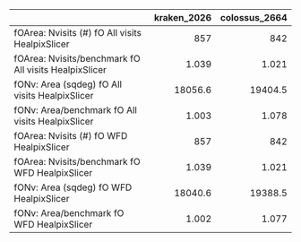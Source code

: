 |                                                       |   kraken_2026 |   colossus_2664 |
|:------------------------------------------------------|--------------:|----------------:|
| fOArea: Nvisits (#) fO All visits HealpixSlicer       |       857     |         842     |
| fOArea: Nvisits/benchmark fO All visits HealpixSlicer |         1.039 |           1.021 |
| fONv: Area (sqdeg) fO All visits HealpixSlicer        |     18056.6   |       19404.5   |
| fONv: Area/benchmark fO All visits HealpixSlicer      |         1.003 |           1.078 |
| fOArea: Nvisits (#) fO WFD HealpixSlicer              |       857     |         842     |
| fOArea: Nvisits/benchmark fO WFD HealpixSlicer        |         1.039 |           1.021 |
| fONv: Area (sqdeg) fO WFD HealpixSlicer               |     18040.6   |       19388.5   |
| fONv: Area/benchmark fO WFD HealpixSlicer             |         1.002 |           1.077 |
